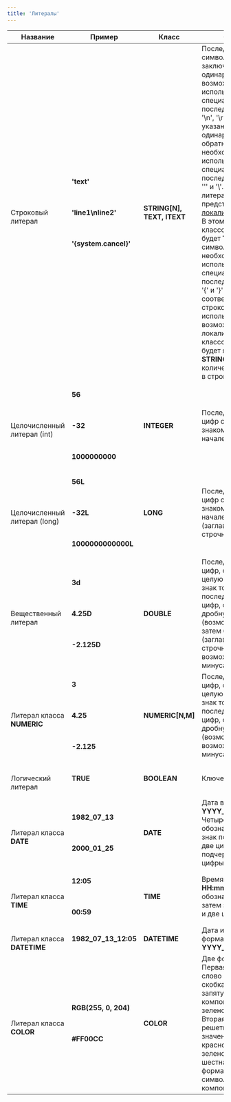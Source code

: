 ```yaml
---
title: 'Литералы'
---
```


|Название|Пример|Класс|Описание|Ограничения|
|---|---|---|---|---|
|<div class="content-wrapper"><br/>Строковый литерал<br/></div>|<p><strong>'text'</strong></p><br/><p><strong>'line1\nline2'</strong></p><br/><p><strong>'{system.cancel}'</strong></p>|<strong>STRING[N], TEXT, ITEXT</strong>|Последовательность символов, заключенная в одинарные кавычки с возможностью использовать специальные последовательности '\n', '\r', '\t'. Для указания символов одинарной кавычки и обратного слэша необходимо использовать специальные последовательности '\'' и '\\'. Строковый литерал также может представлять собой [локализуемую](Интернационализация.md) строку. В этом случае классом литерала будет <strong>TEXT</strong>, а вместо символов '{' и '}' необходимо использовать специальные последовательности '\{' и '\}' соответственно. Если строковый литерал не использует возможности локализации, то классом литерала будет являться <strong>STRING[N]</strong>, где <strong>N</strong> - количество символов в строке.|<br /><br/>|
|<div class="content-wrapper"><br/>Целочисленный литерал (int)<br/></div>|<p><strong>56</strong></p><br/><p><strong>-32</strong></p><br/><p><strong>1000000000</strong></p>|<strong>INTEGER</strong>|Последовательность цифр с возможным знаком минуса в начале|32-битные знаковые целые числа|
|<div class="content-wrapper"><br/>Целочисленный литерал (long)<br/></div>|<p><strong>56L</strong></p><br/><p><strong>-32L</strong></p><br/><p><strong>1000000000000L</strong></p>|<strong>LONG</strong>|Последовательность цифр с возможным знаком минуса в начале и буквой L (заглавной или строчной) в конце|64-битные знаковые целые числа|
|<div class="content-wrapper"><br/>Вещественный литерал<br/></div>|<p><strong>3d</strong></p><br/><p><strong>4.25D</strong></p><br/><p><strong>-2.125D</strong></p>|<strong>DOUBLE</strong>|Последовательность цифр, обозначающая целую часть, затем знак точки, затем последовательность цифр, обозначающих дробную часть (возможно пустая), затем буква D (заглавная или строчная). С возможным знаком минуса в начале.|64-битное число с плавающей точкой|
|<div class="content-wrapper"><br/>Литерал класса <strong>NUMERIC</strong><br/></div>|<p><strong>3</strong></p><br/><p><strong>4.25</strong></p><br/><p><strong>-2.125</strong></p>|<strong>NUMERIC[N,M]</strong>|Последовательность цифр, обозначающая целую часть, затем знак точки, затем последовательность цифр, обозначающих дробную часть (возможно пустая). С возможным знаком минуса в начале.|Количество цифр целой и дробной части литерала определяют его класс|
|<div class="content-wrapper"><br/>Логический литерал<br/></div>|<strong>TRUE</strong>|<strong>BOOLEAN</strong>|Ключевое слово <strong>TRUE</strong>|Противоположным значением является специальное значение <strong>NULL</strong>|
|<div class="content-wrapper"><br/>Литерал класса <strong>DATE</strong><br/></div>|<p><strong>1982_07_13</strong></p><br/><p><strong>2000_01_25</strong></p>|<strong>DATE</strong>|Дата в формате <strong>YYYY_MM_DD</strong>. Четыре цифры, обозначающие год, знак подчеркивания, две цифры - месяц, подчеркивание, две цифры - день.|<br /><br/>|
|<div class="content-wrapper"><br/>Литерал класса <strong>TIME</strong><br/></div>|<p><strong>12:05</strong></p><br/><p><strong>00:59</strong></p>|<strong>TIME</strong>|Время в формате <strong>HH:mm</strong>. Две цифры, обозначающие часы, затем знак двоеточия и две цифры - минуты.|Часы от 0 до 23, минуты от 0 до 59|
|<div class="content-wrapper"><br/>Литерал класса <strong>DATETIME</strong><br/></div>|<strong>1982_07_13_12:05</strong>|<strong>DATETIME</strong>|Дата и время в формате <strong>YYYY_MM_DD_HH:mm</strong>|<br /><br/>|
|<div class="content-wrapper"><br/>Литерал класса <strong>COLOR</strong><br/></div>|<p><strong>RGB(255, 0, 204)</strong></p><br/><p><strong>#FF00CC</strong></p>|<strong>COLOR</strong>|Две формы задания. Первая - ключевое слово <strong>RGB</strong>, затем в скобках через запятую значения компонент красного, зеленого и синего. Вторая - знак решетки, затем значения компонент красного, синего и зеленого в шестнадцатеричном формате по два символа на компоненту. <strong></strong>|Каждое число от 0 до 255. В шестнадцатеричном представлении можно использовать как заглавные, так и строчные символы|
